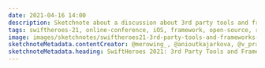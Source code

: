 ```yaml
---
date: 2021-04-16 14:00
description: Sketchnote about a discussion about 3rd party tools and frameworks from SwiftHeroes 2021
tags: swiftheroes-21, online-conference, iOS, framework, open-source, round-table, panel
image: images/sketchnotes/swiftheroes21-3rd-party-tools-and-frameworks-small.jpg
sketchnoteMetadata.contentCreator: @merowing_, @anioutkajarkova, @v_pradeilles, @rockbruno_, @leah_m_vogel, @_aantonioni, @inkedengineer, @puntoste
sketchnoteMetadata.heading: SwiftHeroes 2021: 3rd Party Tools and Frameworks you use in your apps and why
---
```

